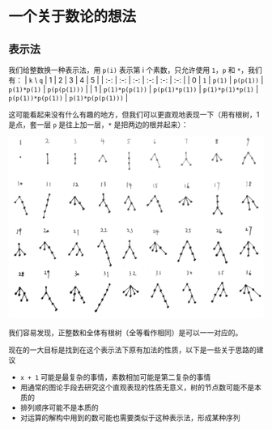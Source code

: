 # 一个关于数论的想法
## 表示法
我们给整数换一种表示法，用 `p(i)` 表示第 i 个素数，只允许使用 `1`，`p` 和 `*`，我们有：
| `k` \ `q` | 1 | 2 | 3 | 4 | 5 |
| :-: | :-: | :-: | :-: | :-: | :-: |
| 0 | `1` | `p(1)` | `p(p(1))` | `p(1)*p(1)` | `p(p(p(1)))` |
| 1 | `p(1)*p(p(1))` | `p(p(1)*p(1))` | `p(1)*p(1)*p(1)` | `p(p(1))*p(p(1))` | `p(1)*p(p(p(1)))` |

这可能看起来没有什么有趣的地方，但我们可以更直观地表现一下（用有根树，1 是点，套一层 `p` 是往上加一层，`*` 是把两边的根并起来）：

![](../../assets/images/idea-integer-present.jpg)

我们容易发现，正整数和全体有根树（全等看作相同）是可以一一对应的。

现在的一大目标是找到在这个表示法下原有加法的性质，以下是一些关于思路的建议
* `x + 1` 可能是最复杂的事情，素数相加可能是第二复杂的事情
* 用通常的图论手段去研究这个直观表现的性质无意义，树的节点数可能不是本质的
* 排列顺序可能不是本质的
* 对运算的解构中用到的数可能也需要类似于这种表示法，形成某种序列
